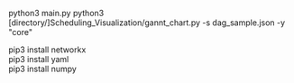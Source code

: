 python3 main.py
python3 [directory/]Scheduling_Visualization/gannt_chart.py -s dag_sample.json -y "core"

pip3 install networkx  
pip3 install yaml  
pip3 install numpy  
